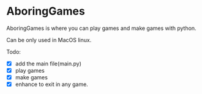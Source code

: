 # AboringGames

AboringGames is where you can play games and make games with python.

Can be only used in MacOS linux.

Todo:

- [x] add the main file(main.py)
- [x] play games
- [x] make games
- [x] enhance to exit in any game.

